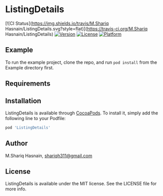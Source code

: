 # ListingDetails

[![CI Status](https://img.shields.io/travis/M.Shariq Hasnain/ListingDetails.svg?style=flat)](https://travis-ci.org/M.Shariq Hasnain/ListingDetails)
[![Version](https://img.shields.io/cocoapods/v/ListingDetails.svg?style=flat)](https://cocoapods.org/pods/ListingDetails)
[![License](https://img.shields.io/cocoapods/l/ListingDetails.svg?style=flat)](https://cocoapods.org/pods/ListingDetails)
[![Platform](https://img.shields.io/cocoapods/p/ListingDetails.svg?style=flat)](https://cocoapods.org/pods/ListingDetails)

## Example

To run the example project, clone the repo, and run `pod install` from the Example directory first.

## Requirements

## Installation

ListingDetails is available through [CocoaPods](https://cocoapods.org). To install
it, simply add the following line to your Podfile:

```ruby
pod 'ListingDetails'
```

## Author

M.Shariq Hasnain, shariqh311@gmail.com

## License

ListingDetails is available under the MIT license. See the LICENSE file for more info.
